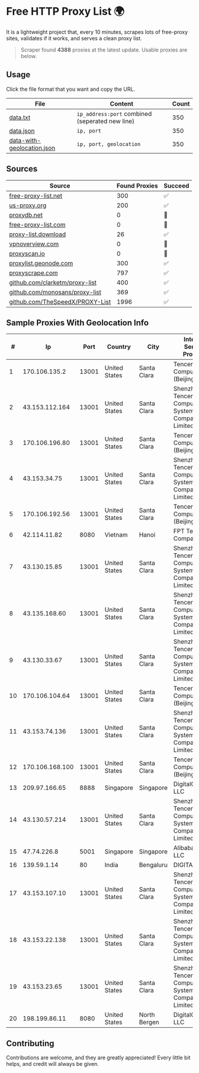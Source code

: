 
# Free HTTP Proxy List 🌍

It is a lightweight project that, every 10 minutes, scrapes lots of free-proxy sites, validates if it works, and serves a clean proxy list.


> Scraper found **4388** proxies at the latest update. Usable proxies are below.

## Usage

Click the file format that you want and copy the URL.


|File|Content|Count|
|----|-------|-----|
|[data.txt](https://raw.githubusercontent.com/themiralay/Proxy-List-World/master/data.txt)|`ip_address:port` combined (seperated new line)|350|
|[data.json](https://raw.githubusercontent.com/themiralay/Proxy-List-World/master/data.json)|`ip, port`|350|
|[data-with-geolocation.json](https://raw.githubusercontent.com/themiralay/Proxy-List-World/master/data-with-geolocation.json)|`ip, port, geolocation`|350|

## Sources

|Source|Found Proxies|Succeed|
|------|-------------|-------|
|[free-proxy-list.net](https://free-proxy-list.net)|300|✅|
|[us-proxy.org](https://www.us-proxy.org)|200|✅|
|[proxydb.net](http://proxydb.net)|0|🚫|
|[free-proxy-list.com](https://free-proxy-list.com/?page=&port=&type%5B%5D=http&type%5B%5D=https&up_time=0&search=Search)|0|🚫|
|[proxy-list.download](https://www.proxy-list.download/HTTP)|26|✅|
|[vpnoverview.com](https://vpnoverview.com/privacy/anonymous-browsing/free-proxy-servers)|0|🚫|
|[proxyscan.io](https://www.proxyscan.io)|0|🚫|
|[proxylist.geonode.com](https://proxylist.geonode.com/api/proxy-list?limit=300&page=1&sort_by=lastChecked&sort_type=desc&protocols=http,https)|300|✅|
|[proxyscrape.com](https://api.proxyscrape.com/v2/?request=displayproxies&protocol=http&timeout=10000&country=all&ssl=all&anonymity=all)|797|✅|
|[github.com/clarketm/proxy-list](https://raw.githubusercontent.com/clarketm/proxy-list/master/proxy-list-raw.txt)|400|✅|
|[github.com/monosans/proxy-list](https://raw.githubusercontent.com/monosans/proxy-list/main/proxies/http.txt)|369|✅|
|[github.com/TheSpeedX/PROXY-List](https://raw.githubusercontent.com/TheSpeedX/PROXY-List/master/http.txt)|1996|✅|


## Sample Proxies With Geolocation Info

|#|Ip|Port|Country|City|Internet Service Provider|
|-|--|----|-------|----|-------------------------|
|1|170.106.135.2|13001|United States|Santa Clara|Tencent Cloud Computing (Beijing) Co|
|2|43.153.112.164|13001|United States|Santa Clara|Shenzhen Tencent Computer Systems Company Limited|
|3|170.106.196.80|13001|United States|Santa Clara|Tencent Cloud Computing (Beijing) Co|
|4|43.153.34.75|13001|United States|Santa Clara|Shenzhen Tencent Computer Systems Company Limited|
|5|170.106.192.56|13001|United States|Santa Clara|Tencent Cloud Computing (Beijing) Co|
|6|42.114.11.82|8080|Vietnam|Hanoi|FPT Telecom Company|
|7|43.130.15.85|13001|United States|Santa Clara|Shenzhen Tencent Computer Systems Company Limited|
|8|43.135.168.60|13001|United States|Santa Clara|Shenzhen Tencent Computer Systems Company Limited|
|9|43.130.33.67|13001|United States|Santa Clara|Shenzhen Tencent Computer Systems Company Limited|
|10|170.106.104.64|13001|United States|Santa Clara|Tencent Cloud Computing (Beijing) Co|
|11|43.153.74.136|13001|United States|Santa Clara|Shenzhen Tencent Computer Systems Company Limited|
|12|170.106.168.100|13001|United States|Santa Clara|Tencent Cloud Computing (Beijing) Co|
|13|209.97.166.65|8888|Singapore|Singapore|DigitalOcean, LLC|
|14|43.130.57.214|13001|United States|Santa Clara|Shenzhen Tencent Computer Systems Company Limited|
|15|47.74.226.8|5001|Singapore|Singapore|Alibaba Cloud LLC|
|16|139.59.1.14|80|India|Bengaluru|DIGITALOCEAN|
|17|43.153.107.10|13001|United States|Santa Clara|Shenzhen Tencent Computer Systems Company Limited|
|18|43.153.22.138|13001|United States|Santa Clara|Shenzhen Tencent Computer Systems Company Limited|
|19|43.153.23.65|13001|United States|Santa Clara|Shenzhen Tencent Computer Systems Company Limited|
|20|198.199.86.11|8080|United States|North Bergen|DigitalOcean, LLC|



## Contributing

Contributions are welcome, and they are greatly appreciated! Every
little bit helps, and credit will always be given.

